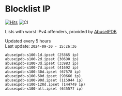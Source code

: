 # Blocklist IP

[![Hits](https://hits.seeyoufarm.com/api/count/incr/badge.svg?url=https%3A%2F%2Fgithub.com%2Fborestad%2Fblocklist-ip%2F&count_bg=%2379C83D&title_bg=%23555555&icon=&icon_color=%23E7E7E7&title=hits&edge_flat=false)](https://hits.seeyoufarm.com)  ![CI](https://img.shields.io/github/workflow/status/borestad/blocklist-ip/CI?style=flat-square)

Lists with worst IPv4 offenders, provided by [AbuseIPDB](https://www.abuseipdb.com/)

<!-- FOOTER-PLACEHOLDER -->
Updated every 5 hours<br>
Last update: `2024-09-30 - 15:26:36`
```
abuseipdb-s100-1d.ipset (25865 ip)
abuseipdb-s100-2d.ipset (30690 ip)
abuseipdb-s100-3d.ipset (33983 ip)
abuseipdb-s100-7d.ipset (41692 ip)
abuseipdb-s100-30d.ipset (67578 ip)
abuseipdb-s100-60d.ipset (90660 ip)
abuseipdb-s100-90d.ipset (115944 ip)
abuseipdb-s100-120d.ipset (144749 ip)
abuseipdb-s100-all.ipset (645577 ip)
```
